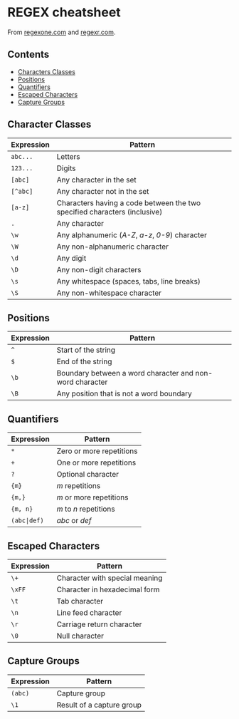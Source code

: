 # REGEX cheatsheet

From [regexone.com](https://regexone.com/) and
[regexr.com](https://regexr.com/).


## Contents

* [Characters Classes](#character-classes)
* [Positions](#positions)
* [Quantifiers](#quantifiers)
* [Escaped Characters](#escaped-characters)
* [Capture Groups](#capture-groups)


## Character Classes

| Expression | Pattern                                                                   |
| ---------- | ------------------------------------------------------------------------- |
| `abc...`   | Letters                                                                   |
| `123...`   | Digits                                                                    |
| `[abc]`    | Any character in the set                                                  |
| `[^abc]`   | Any character not in the set                                              |
| `[a-z]`    | Characters having a code between the two specified characters (inclusive) |
| `.`        | Any character                                                             |
| `\w`       | Any alphanumeric (*A-Z*, *a-z*, *0-9*) character                          |
| `\W`       | Any non-alphanumeric character                                            |
| `\d`       | Any digit                                                                 |
| `\D`       | Any non-digit characters                                                  |
| `\s`       | Any whitespace (spaces, tabs, line breaks)                                |
| `\S`       | Any non-whitespace character                                              |


## Positions

| Expression | Pattern                                                  |
| ---------- | -------------------------------------------------------- |
| `^`        | Start of the string                                      |
| `$`        | End of the string                                        |
| `\b`       | Boundary between a word character and non-word character |
| `\B`       | Any position that is not a word boundary                 |


## Quantifiers

| Expression   | Pattern                  |
| ------------ | ------------------------ |
| `*`          | Zero or more repetitions |
| `+`          | One or more repetitions  |
| `?`          | Optional character       |
| `{m}`        | *m* repetitions          |
| `{m,}`       | *m* or more repetitions  |
| `{m, n}`     | *m* to *n* repetitions   |
| `(abc\|def)` | *abc* or *def*           |


## Escaped Characters

| Expression | Pattern                        |
| ---------- | ------------------------------ |
| `\+`       | Character with special meaning |
| `\xFF`     | Character in hexadecimal form  |
| `\t`       | Tab character                  |
| `\n`       | Line feed character            |
| `\r`       | Carriage return character      |
| `\0`       | Null character                 |


## Capture Groups

| Expression | Pattern                   |
| ---------- | ------------------------- |
| `(abc)`    | Capture group             |
| `\1`       | Result of a capture group |
